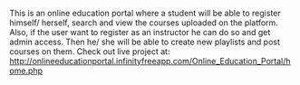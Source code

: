 This is an online education portal where a student will be able to register himself/ herself, search and view the courses uploaded on the platform. Also, if the user want to register as an instructor he can do so and get admin access. Then he/ she will be able to create new playlists and post courses on them.
Check out live project at:  http://onlineeducationportal.infinityfreeapp.com/Online_Education_Portal/home.php
